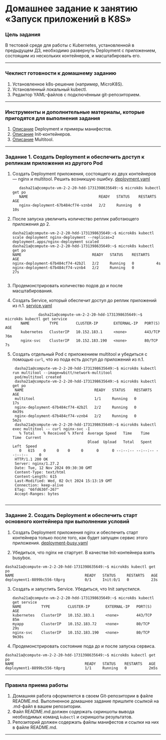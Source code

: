 # Домашнее задание к занятию «Запуск приложений в K8S»

### Цель задания

В тестовой среде для работы с Kubernetes, установленной в предыдущем ДЗ, необходимо развернуть Deployment с приложением, состоящим из нескольких контейнеров, и масштабировать его.

------

### Чеклист готовности к домашнему заданию

1. Установленное k8s-решение (например, MicroK8S).
2. Установленный локальный kubectl.
3. Редактор YAML-файлов с подключённым git-репозиторием.

------

### Инструменты и дополнительные материалы, которые пригодятся для выполнения задания

1. [Описание](https://kubernetes.io/docs/concepts/workloads/controllers/deployment/) Deployment и примеры манифестов.
2. [Описание](https://kubernetes.io/docs/concepts/workloads/pods/init-containers/) Init-контейнеров.
3. [Описание](https://github.com/wbitt/Network-MultiTool) Multitool.

------

### Задание 1. Создать Deployment и обеспечить доступ к репликам приложения из другого Pod

1. Создать Deployment приложения, состоящего из двух контейнеров — nginx и multitool. Решить возникшую ошибку.
     [deployment.yaml](file/deployment.yaml)
    
     ```text
        dasha21a@compute-vm-2-2-20-hdd-1731398635649:~$ microk8s kubectl get po
        NAME                                READY   STATUS    RESTARTS   AGE
        nginx-deployment-67b484cf74-vznb4   2/2     Running   0          10s

     ```
2. После запуска увеличить количество реплик работающего приложения до 2.
    ```text
    dasha21a@compute-vm-2-2-20-hdd-1731398635649:~$ microk8s kubectl scale deployment nginx-deployment --replicas=2
    deployment.apps/nginx-deployment scaled
    dasha21a@compute-vm-2-2-20-hdd-1731398635649:~$ microk8s kubectl get po
    NAME                                READY   STATUS    RESTARTS   AGE
    nginx-deployment-67b484cf74-42b2l   2/2     Running   0          4s
    nginx-deployment-67b484cf74-vznb4   2/2     Running   0          27s


    ```
3. Продемонстрировать количество подов до и после масштабирования.
4. Создать Service, который обеспечит доступ до реплик приложений из п.1.
       [service.yaml](file/service.yaml)

```text
               dasha21a@compute-vm-2-2-20-hdd-1731398635649:~$ microk8s kubectl get service
       NAME         TYPE        CLUSTER-IP       EXTERNAL-IP   PORT(S)   AGE
       kubernetes   ClusterIP   10.152.183.1     <none>        443/TCP   76m
       nginx-svc    ClusterIP   10.152.183.190   <none>        80/TCP    7s
```
5. Создать отдельный Pod с приложением multitool и убедиться с помощью `curl`, что из пода есть доступ до приложений из п.1.
    
   ```text
    dasha21a@compute-vm-2-2-20-hdd-1731398635649:~$ microk8s kubectl run multitool --image=wbitt/network-multitool
    pod/multitool created
    dasha21a@compute-vm-2-2-20-hdd-1731398635649:~$ microk8s kubectl get po
    NAME                                READY   STATUS    RESTARTS   AGE
    multitool                           1/1     Running   0          17s
    nginx-deployment-67b484cf74-42b2l   2/2     Running   0          4m39s
    nginx-deployment-67b484cf74-vznb4   2/2     Running   0          5m2s
    dasha21a@compute-vm-2-2-20-hdd-1731398635649:~$ microk8s kubectl exec multitool -- curl nginx-svc -I
      % Total    % Received % Xferd  Average Speed   Time    Time     Time  Current
                                     Dload  Upload   Total   Spent    Left  Speed
      0   615    0     0    0     0      0      0 --:--:-- --:--:-- --:--:--     0
    HTTP/1.1 200 OK
    Server: nginx/1.27.2
    Date: Tue, 12 Nov 2024 09:30:30 GMT
    Content-Type: text/html
    Content-Length: 615
    Last-Modified: Wed, 02 Oct 2024 15:13:19 GMT
    Connection: keep-alive
    ETag: "66fd630f-267"
    Accept-Ranges: bytes
    
    ```
------

### Задание 2. Создать Deployment и обеспечить старт основного контейнера при выполнении условий

1. Создать Deployment приложения nginx и обеспечить старт контейнера только после того, как будет запущен сервис этого приложения.
   [deployment-busy.yaml](file/deployment-busy.yaml)

2. Убедиться, что nginx не стартует. В качестве Init-контейнера взять busybox.
```text
dasha21a@compute-vm-2-2-20-hdd-1731398635649:~$ microk8s kubectl get po
NAME                                READY   STATUS     RESTARTS   AGE
deployment1-8899bc556-t8prg         0/1     Init:0/1   0          23s

```
3. Создать и запустить Service. Убедиться, что Init запустился.
    ```text
    dasha21a@compute-vm-2-2-20-hdd-1731398635649:~$ microk8s kubectl get service
    NAME         TYPE        CLUSTER-IP       EXTERNAL-IP   PORT(S)   AGE
    kubernetes   ClusterIP   10.152.183.1     <none>        443/TCP   85m
    myapp        ClusterIP   10.152.183.72    <none>        80/TCP    29s
    nginx-svc    ClusterIP   10.152.183.190   <none>        80/TCP    9m30s

    ```
4. Продемонстрировать состояние пода до и после запуска сервиса.
```text
dasha21a@compute-vm-2-2-20-hdd-1731398635649:~$ microk8s kubectl get po
NAME                                READY   STATUS    RESTARTS   AGE
deployment1-8899bc556-t8prg         1/1     Running   0          2m5s

```
------

### Правила приема работы

1. Домашняя работа оформляется в своем Git-репозитории в файле README.md. Выполненное домашнее задание пришлите ссылкой на .md-файл в вашем репозитории.
2. Файл README.md должен содержать скриншоты вывода необходимых команд `kubectl` и скриншоты результатов.
3. Репозиторий должен содержать файлы манифестов и ссылки на них в файле README.md.

------